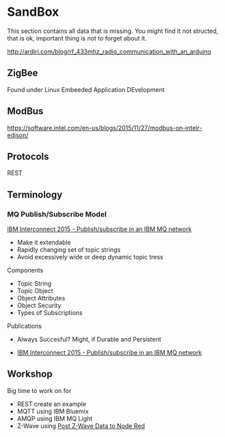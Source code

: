 SandBox
==

This section contains all data that is missing. You might find it not structed, that is ok, important thing is not to forget about it.

http://ardiri.com/blog/rf_433mhz_radio_communication_with_an_arduino



## ZigBee

Found under Linux Embeeded Application DEvelopment

## ModBus

https://software.intel.com/en-us/blogs/2015/11/27/modbus-on-intelr-edison/

## Protocols

REST

## Terminology

### MQ Publish/Subscribe Model

[IBM Interconnect 2015 - Publish/subscribe in an IBM MQ network ](https://www.youtube.com/watch?v=iBq3oUBZ-9s)

- Make it extendable
- Rapidly changing set of topic strings
- Avoid excessively wide or deep dynamic topic tress

Components

- Topic String
- Topic Object
- Object Attributes
- Object Security
- Types of Subscriptions

Publications

- Always Succesful? Might, if Durable and Persistent

- [IBM Interconnect 2015 - Publish/subscribe in an IBM MQ network ](https://www.youtube.com/watch?v=iBq3oUBZ-9s)

## Workshop

Big time to work on for

- REST create an example
- MQTT using IBM Bluemix
- AMQP using IBM MQ Light
- Z-Wave using [Post Z-Wave Data to Node Red](https://www.ibm.com/developerworks/community/blogs/cee6c09c-a315-4b04-ad14-57d6a60fa8bb/entry/post_z_wave_data_to_node_red?lang=en)